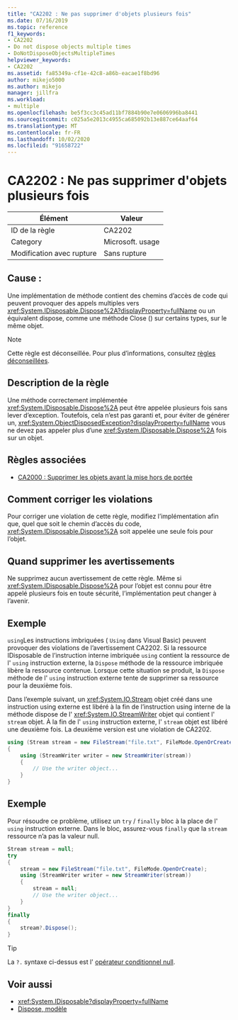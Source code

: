 ```yaml
---
title: "CA2202 : Ne pas supprimer d'objets plusieurs fois"
ms.date: 07/16/2019
ms.topic: reference
f1_keywords:
- CA2202
- Do not dispose objects multiple times
- DoNotDisposeObjectsMultipleTimes
helpviewer_keywords:
- CA2202
ms.assetid: fa85349a-cf1e-42c8-a86b-eacae1f8bd96
author: mikejo5000
ms.author: mikejo
manager: jillfra
ms.workload:
- multiple
ms.openlocfilehash: be5f3cc3c45ad11bf7884b90e7e0606996ba8441
ms.sourcegitcommit: c025a5e2013c4955ca685092b13e887ce64aaf64
ms.translationtype: MT
ms.contentlocale: fr-FR
ms.lasthandoff: 10/02/2020
ms.locfileid: "91658722"
---
```

# <a name="ca2202-do-not-dispose-objects-multiple-times"></a>CA2202 : Ne pas supprimer d'objets plusieurs fois

|Élément|Valeur|
|-|-|
|ID de la règle|CA2202|
|Category|Microsoft. usage|
|Modification avec rupture|Sans rupture|

## <a name="cause"></a>Cause :
Une implémentation de méthode contient des chemins d’accès de code qui peuvent provoquer des appels multiples vers <xref:System.IDisposable.Dispose%2A?displayProperty=fullName> ou un équivalent dispose, comme une méthode Close () sur certains types, sur le même objet.

> [!NOTE]
> Cette règle est déconseillée. Pour plus d’informations, consultez [règles déconseillées](fxcop-unported-deprecated-rules.md).

## <a name="rule-description"></a>Description de la règle

Une méthode correctement implémentée <xref:System.IDisposable.Dispose%2A> peut être appelée plusieurs fois sans lever d’exception. Toutefois, cela n’est pas garanti et, pour éviter de générer un, <xref:System.ObjectDisposedException?displayProperty=fullName> vous ne devez pas appeler plus d’une <xref:System.IDisposable.Dispose%2A> fois sur un objet.

## <a name="related-rules"></a>Règles associées

- [CA2000 : Supprimer les objets avant la mise hors de portée](/dotnet/fundamentals/code-analysis/quality-rules/ca2000)

## <a name="how-to-fix-violations"></a>Comment corriger les violations

Pour corriger une violation de cette règle, modifiez l’implémentation afin que, quel que soit le chemin d’accès du code, <xref:System.IDisposable.Dispose%2A> soit appelée une seule fois pour l’objet.

## <a name="when-to-suppress-warnings"></a>Quand supprimer les avertissements

Ne supprimez aucun avertissement de cette règle. Même si <xref:System.IDisposable.Dispose%2A> pour l’objet est connu pour être appelé plusieurs fois en toute sécurité, l’implémentation peut changer à l’avenir.

## <a name="example"></a>Exemple

`using`Les instructions imbriquées ( `Using` dans Visual Basic) peuvent provoquer des violations de l’avertissement CA2202. Si la ressource IDisposable de l’instruction interne imbriquée `using` contient la ressource de l' `using` instruction externe, la `Dispose` méthode de la ressource imbriquée libère la ressource contenue. Lorsque cette situation se produit, la `Dispose` méthode de l' `using` instruction externe tente de supprimer sa ressource pour la deuxième fois.

Dans l’exemple suivant, un <xref:System.IO.Stream> objet créé dans une instruction using externe est libéré à la fin de l’instruction using interne de la méthode dispose de l' <xref:System.IO.StreamWriter> objet qui contient l' `stream` objet. À la fin de l' `using` instruction externe, l' `stream` objet est libéré une deuxième fois. La deuxième version est une violation de CA2202.

```csharp
using (Stream stream = new FileStream("file.txt", FileMode.OpenOrCreate))
{
    using (StreamWriter writer = new StreamWriter(stream))
    {
        // Use the writer object...
    }
}
```

## <a name="example"></a>Exemple

Pour résoudre ce problème, utilisez un `try` / `finally` bloc à la place de l' `using` instruction externe. Dans le bloc, assurez-vous `finally` que la `stream` ressource n’a pas la valeur null.

```csharp
Stream stream = null;
try
{
    stream = new FileStream("file.txt", FileMode.OpenOrCreate);
    using (StreamWriter writer = new StreamWriter(stream))
    {
        stream = null;
        // Use the writer object...
    }
}
finally
{
    stream?.Dispose();
}
```

> [!TIP]
> La `?.` syntaxe ci-dessus est l' [opérateur conditionnel null](/dotnet/csharp/language-reference/operators/member-access-operators#null-conditional-operators--and-).

## <a name="see-also"></a>Voir aussi

- <xref:System.IDisposable?displayProperty=fullName>
- [Dispose, modèle](/dotnet/standard/design-guidelines/dispose-pattern)
